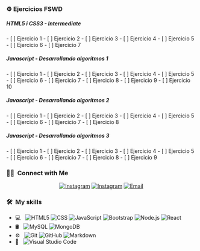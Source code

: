 <h3> ⚙️ Ejercicios FSWD </h3>

<h5>HTML5 i CSS3 - Intermediate</h5>
  - [ ] Ejercicio 1
  - [ ] Ejercicio 2
  - [ ] Ejercicio 3
  - [ ] Ejercicio 4
  - [ ] Ejercicio 5
  - [ ] Ejercicio 6
  - [ ] Ejercicio 7

<h5>Javascript - Desarrollando algoritmos 1</h5>
  - [ ] Ejercicio 1
  - [ ] Ejercicio 2
  - [ ] Ejercicio 3
  - [ ] Ejercicio 4
  - [ ] Ejercicio 5
  - [ ] Ejercicio 6
  - [ ] Ejercicio 7
  - [ ] Ejercicio 8
  - [ ] Ejercicio 9
  - [ ] Ejercicio 10

<h5>Javascript - Desarrollando algoritmos 2</h5>
  - [ ] Ejercicio 1
  - [ ] Ejercicio 2
  - [ ] Ejercicio 3
  - [ ] Ejercicio 4
  - [ ] Ejercicio 5
  - [ ] Ejercicio 6
  - [ ] Ejercicio 7
  - [ ] Ejercicio 8

<h5>Javascript - Desarrollando algoritmos 3</h5>
  - [ ] Ejercicio 1
  - [ ] Ejercicio 2
  - [ ] Ejercicio 3
  - [ ] Ejercicio 4
  - [ ] Ejercicio 5
  - [ ] Ejercicio 6
  - [ ] Ejercicio 7
  - [ ] Ejercicio 8
  - [ ] Ejercicio 9


<h3> 🤝🏻 &nbsp;Connect with Me </h3>

<p align="center">
<a href="https://www.linkedin.com/in/josep-tarrés-toneu-63003040/"><img alt="Instagram" src="https://img.shields.io/badge/LinkedIn-Josep Tarrés-blue?style=flat-square&logo=linkedin"></a>
  <a href="https://www.instagram.com/joseptarres/"><img alt="Instagram" src="https://img.shields.io/badge/Instagram-joseptarres-blue?style=flat-square&logo=instagram"></a>
<a href="mailto:joseptarrestoneu@gmail.com"><img alt="Email" src="https://img.shields.io/badge/Email-joseptarrestoneu@gmail.com-blue?style=flat-square&logo=gmail"></a>
</p>

<h3> 🛠 &nbsp;My skills</h3>

- 💻 &nbsp;
  ![HTML5](https://img.shields.io/badge/-HTML5-333333?style=flat&logo=HTML5)
  ![CSS](https://img.shields.io/badge/-CSS-333333?style=flat&logo=CSS3&logoColor=1572B6)
  ![JavaScript](https://img.shields.io/badge/-JavaScript-333333?style=flat&logo=javascript)
  ![Bootstrap](https://img.shields.io/badge/-Bootstrap-333333?style=flat&logo=bootstrap&logoColor=563D7C)
  ![Node.js](https://img.shields.io/badge/-Node.js-333333?style=flat&logo=node.js)
  ![React](https://img.shields.io/badge/-React-333333?style=flat&logo=react)
- 🛢 &nbsp;
  ![MySQL](https://img.shields.io/badge/-MySQL-333333?style=flat&logo=mysql)
  ![MongoDB](https://img.shields.io/badge/-MongoDB-333333?style=flat&logo=mongodb)
- ⚙️ &nbsp;
  ![Git](https://img.shields.io/badge/-Git-333333?style=flat&logo=git)
  ![GitHub](https://img.shields.io/badge/-GitHub-333333?style=flat&logo=github)
  ![Markdown](https://img.shields.io/badge/-Markdown-333333?style=flat&logo=markdown)
- 🔧 &nbsp;
  ![Visual Studio Code](https://img.shields.io/badge/-Visual%20Studio%20Code-333333?style=flat&logo=visual-studio-code&logoColor=007ACC)
